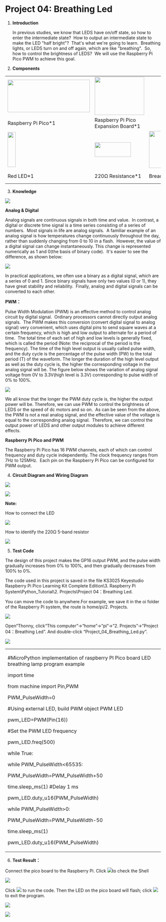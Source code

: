 # Project 04: Breathing Led

1.  **Introduction**
    
    In previous studies, we know that LEDS have on/off state, so how to
    enter the intermediate state?  How to output an intermediate state
    to make the LED "half bright"?  That's what we're going to
    learn.  Breathing lights, or LEDS turn on and off again, which are
    like "breathing".  So, how to control the brightness of LEDS?  We
    will use the Raspberry Pi Pico PWM to achieve this goal.  

2.  **Components**

<table>
<tbody>
<tr class="odd">
<td><img src="https://raw.githubusercontent.com/keyestudio/KS3025-KS3025F-Keyestudio-Raspberry-Pi-Pico-Learning-Kit-Complete-Edition-Raspberry-Pi/master/media/19a8d68dfaf5224addb911f981c31ffc.jpeg" style="width:2.76597in;height:1.10069in" /></td>
<td><img src="https://raw.githubusercontent.com/keyestudio/KS3025-KS3025F-Keyestudio-Raspberry-Pi-Pico-Learning-Kit-Complete-Edition-Raspberry-Pi/master/media/bbed91c0b45fcafc7e7163bfeabf68f9.png" style="width:1.67014in;height:1.28472in" /></td>
<td></td>
<td></td>
<td></td>
</tr>
<tr class="even">
<td>Raspberry Pi Pico*1</td>
<td>Raspberry Pi Pico Expansion Board*1</td>
<td></td>
<td></td>
<td></td>
</tr>
<tr class="odd">
<td><img src="https://raw.githubusercontent.com/keyestudio/KS3025-KS3025F-Keyestudio-Raspberry-Pi-Pico-Learning-Kit-Complete-Edition-Raspberry-Pi/master/media/7eb361d680dfa351f07f8527aeb37abd.png" style="width:0.275in;height:1.17361in" /></td>
<td><img src="https://raw.githubusercontent.com/keyestudio/KS3025-KS3025F-Keyestudio-Raspberry-Pi-Pico-Learning-Kit-Complete-Edition-Raspberry-Pi/master/media/098a2730d0b0a2a4b2079e0fc87fd38b.png" style="width:1.22639in;height:0.49236in" /></td>
<td><img src="https://raw.githubusercontent.com/keyestudio/KS3025-KS3025F-Keyestudio-Raspberry-Pi-Pico-Learning-Kit-Complete-Edition-Raspberry-Pi/master/media/e380dd26e4825be9a768973802a55fe6.png" style="width:0.50347in;height:1.23333in" /></td>
<td><img src="https://raw.githubusercontent.com/keyestudio/KS3025-KS3025F-Keyestudio-Raspberry-Pi-Pico-Learning-Kit-Complete-Edition-Raspberry-Pi/master/media/e75cfa55571c74fb1475533a0f260a63.png" style="width:0.62639in;height:0.60208in" /></td>
<td><img src="https://raw.githubusercontent.com/keyestudio/KS3025-KS3025F-Keyestudio-Raspberry-Pi-Pico-Learning-Kit-Complete-Edition-Raspberry-Pi/master/media/7dcbd02995be3c142b2f97df7f7c03ce.png" style="width:1.05903in;height:0.56667in" /></td>
</tr>
<tr class="even">
<td>Red LED*1</td>
<td>220Ω Resistance*1</td>
<td>Breadboard*1</td>
<td>Jumper Wire*2</td>
<td>USB Cable*1</td>
</tr>
</tbody>
</table>

3.  **Knowledge**

![](/media/6549bdbfd4e7b6b2b341012105d655e8.png)

**Analog & Digital**

Analog signals are continuous signals in both time and value.  In
contrast, a digital or discrete time signal is a time series consisting
of a series of numbers.  Most signals in life are analog signals.  A
familiar example of an analog signal is how temperatures change
continuously throughout the day, rather than suddenly changing from 0 to
10 in a flash.  However, the value of a digital signal can change
instantaneously. This change is represented numerically as 1 and 0(the
basis of binary code).  It's easier to see the difference, as shown
below:

![](/media/4bdf6127e563b453a1fd8953b4ebb277.png)

In practical applications, we often use a binary as a digital signal,
which are a series of 0 and 1. Since binary signals have only two values
(0 or 1), they have great stability and reliability.  Finally, analog
and digital signals can be converted to each other. 

**PWM：**

Pulse Width Modulation (PWM) is an effective method to control analog
circuit by digital signal.  Ordinary processors cannot directly output
analog signals.  The PWM makes this conversion (convert digital signal
to analog signal) very convenient, which uses digital pins to send
square waves at a certain frequency, which is high and low output to
alternate for a period of time.  The total time of each set of high and
low levels is generally fixed, which is called the period (Note: the
reciprocal of the period is the frequency). The time of the high level
output is usually called pulse width, and the duty cycle is the
percentage of the pulse width (PW) to the total period (T) of the
waveform. The longer the duration of the high level output as well as
the duty cycle is, the higher the corresponding voltage in the analog
signal will be. The figure below shows the variation of analog signal
voltage from 0V to 3.3V(high level is 3.3V) corresponding to pulse width
of 0% to 100%.  

![](/media/a439e1bd8a4578b43b7188c821d58594.jpeg)

We all know that the longer the PWM duty cycle is, the higher the output
power will be. Therefore, we can use PWM to control the brightness of
LEDS or the speed of dc motors and so on.  As can be seen from the
above, the PWM is not a real analog signal, and the effective value of
the voltage is equal to the corresponding analog signal.  Therefore, we
can control the output power of LEDS and other output modules to achieve
different effects.

**Raspberry Pi Pico and PWM**

The Raspberry Pi Pico has 16 PWM channels, each of which can control
frequency and duty cycle independently. The clock frequency ranges from
7Hz to 125MHz.  Each pin on the Raspberry Pi Pico can be configured for
PWM output.  

4.  **Circuit Diagram and** **Wiring Diagram**

![](/media/cb069d7553d861e3293d8bdbe85bbd05.png)

![](/media/898285da10fa9b39e52a02bc68758d27.png)

**Note:**

How to connect the LED

![](/media/42ff6f405dfa128593827de5aa03e94b.png)

How to identify the 220Ω 5-band resistor

![](/media/55c0199544e9819328f6d5778f10d7d0.png)

5.  **Test Code**

The design of this project makes the GP16 output PWM, and the pulse
width gradually increases from 0% to 100%, and then gradually decreases
from 100% to 0%.  

The code used in this project is saved in the file KS3025 Keyestudio
Raspberry Pi Pico Learning Kit Complete Edition\\3. Raspberry Pi
System\\Python\_Tutorial\\2. Projects\\Project 04：Breathing Led.

You can move the code to anywhere.For example, we save it in the oi
folder of the Raspberry Pi system, the route is home/pi/2. Projects.

![](/media/ae27830403a2f741aa9b725e5324c215.png)

Open“Thonny, click“This computer”→“home”→“pi”→“2. Projects”→”Project
04：Breathing Led”. And double-click “Project\_04\_Breathing\_Led.py”.

![](/media/fb732f2603ea6f808c2fda117dd865f8.png)

<table>
<tbody>
<tr class="odd">
<td><p>#MicroPython implementation of raspberry PI Pico board LED breathing lamp program example</p>
<p>import time</p>
<p>from machine import Pin,PWM</p>
<p>PWM_PulseWidth=0</p>
<p>#Using external LED, build PWM object PWM LED</p>
<p>pwm_LED=PWM(Pin(16))</p>
<p>#Set the PWM LED frequency</p>
<p>pwm_LED.freq(500)</p>
<p>while True:</p>
<p>while PWM_PulseWidth&lt;65535:</p>
<p>PWM_PulseWidth=PWM_PulseWidth+50</p>
<p>time.sleep_ms(1) #Delay 1 ms</p>
<p>pwm_LED.duty_u16(PWM_PulseWidth)</p>
<p>while PWM_PulseWidth&gt;0:</p>
<p>PWM_PulseWidth=PWM_PulseWidth-50</p>
<p>time.sleep_ms(1)</p>
<p>pwm_LED.duty_u16(PWM_PulseWidth)</p></td>
</tr>
</tbody>
</table>

6.  **Test Result：**

Connect the pico board to the Raspberry Pi. Click
![](/media/32e03e9d4211e9ef97c1d2b18f05c902.png)to check the Shell

![](/media/ac7c042fd7d45662f04395de18f19019.png)

Click ![](/media/bb4d9305714a178069d277b20e0934b7.png) to run the code. Then the LED on the pico
board will flash; click ![](/media/32e03e9d4211e9ef97c1d2b18f05c902.png)to exit the program.

![](/media/9e8a8c744f9d22c8821016ea4b0491ba.png)

![](/media/3673c95868f245ee28365de8e51d2ced.png)
